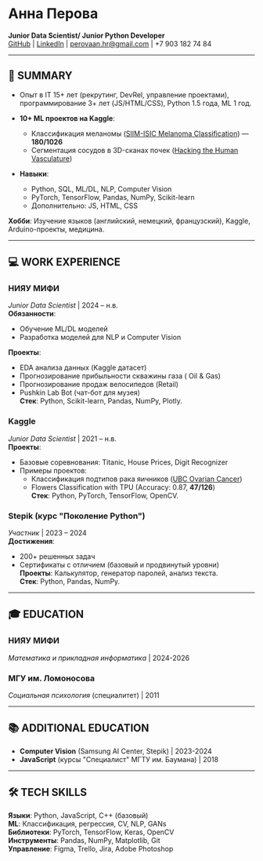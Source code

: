 # Анна Перова  
**Junior Data Scientist/ Junior Python Developer**  
[GitHub](https://github.com/) | [LinkedIn](https://linkedin.com/) | perovaan.hr@gmail.com | +7 903 182 74 84  

---

## 📌 SUMMARY
- Опыт в IT 15+ лет (рекрутинг, DevRel, управление проектами), программирование 3+ лет (JS/HTML/CSS), Python 1.5 года, ML 1 год.
- **10+ ML проектов на Kaggle**:  
  - Классификация меланомы ([SIIM-ISIC Melanoma Classification](https://www.kaggle.com/competitions/siim-isic-melanoma-classification)) — **180/1026**  
  - Сегментация сосудов в 3D-сканах почек ([Hacking the Human Vasculature](https://www.kaggle.com/competitions/hacking-the-human-vasculature))  
 
- **Навыки**:  
  - Python, SQL, ML/DL, NLP, Computer Vision  
  - PyTorch, TensorFlow, Pandas, NumPy, Scikit-learn  
  - Дополнительно: JS, HTML, CSS  

**Хобби**: Изучение языков (английский, немецкий, французский), Kaggle, Arduino-проекты, медицина.

---

## 💻 WORK EXPERIENCE

### **НИЯУ МИФИ**  
*Junior Data Scientist* | 2024 – н.в.  
**Обязанности**:  
- Обучение ML/DL моделей  
- Разработка моделей для NLP и Computer Vision  

**Проекты**:  
- EDA анализа данных (Kaggle датасет)
- Прогнозирование прибыльности скважины газа ( Oil & Gas)
- Прогнозирование продаж велосипедов (Retail) 
- Pushkin Lab Bot (чат-бот для музея)  
**Стек**: Python, Scikit-learn, Pandas, NumPy, Plotly.

### **Kaggle**  
*Junior Data Scientist* | 2021 – н.в.  
**Проекты**:  
- Базовые соревнования: Titanic, House Prices, Digit Recognizer  
- Примеры проектов:  
  - Классификация подтипов рака яичников ([UBC Ovarian Cancer](https://www.kaggle.com/competitions/UBC-OCEAN))  
  - Flowers Classification with TPU (Accuracy: 0.87, **47/126**)  
**Стек**: Python, PyTorch, TensorFlow, OpenCV.

### **Stepik (курс "Поколение Python")**  
*Участник* | 2023 – 2024  
**Достижения**:  
- 200+ решенных задач  
- Сертификаты с отличием (базовый и продвинутый уровни)  
**Проекты**: Калькулятор, генератор паролей, анализ текста.  
**Стек**: Python, Pandas, NumPy.

---

## 🎓 EDUCATION  
### **НИЯУ МИФИ**  
*Математика и прикладная информатика* | 2024-2026

### **МГУ им. Ломоносова**  
*Социальная психология* (специалитет) | 2011  

---

## 📚 ADDITIONAL EDUCATION  
- **Computer Vision** (Samsung AI Center, Stepik) | 2023-2024  
- **JavaScript** (курсы "Специалист" МГТУ им. Баумана) | 2018  

---

## 🛠️ TECH SKILLS  
**Языки**: Python, JavaScript, C++ (базовый)  
**ML**: Классификация, регрессия, CV, NLP, GANs  
**Библиотеки**: PyTorch, TensorFlow, Keras, OpenCV  
**Инструменты**: Pandas, NumPy, Matplotlib, Git  
**Управление**: Figma, Trello, Jira, Adobe Photoshop  
